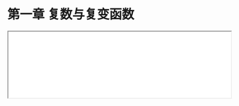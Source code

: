 # 第一章 复数与复变函数

<iframe src="./chap1.html" onload="javascript:(function(o){o.style.height=(o.contentWindow.document.body.scrollHeight+30)+'px';}(this));" width="100%">
</iframe>
